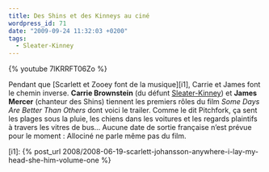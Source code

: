 ```yaml
---
title: Des Shins et des Kinneys au ciné
wordpress_id: 71
date: "2009-09-24 11:32:03 +0200"
tags:
  - Sleater-Kinney
---
```


{% youtube 7lKRRFT06Zo %}

Pendant que [Scarlett et Zooey font de la musique][i1], Carrie et James font le
chemin inverse. **Carrie Brownstein** (du défunt [Sleater-Kinney][1]) et **James
Mercer** (chanteur des Shins) tiennent les premiers rôles du film _Some Days Are
Better Than Others_ dont voici le trailer. Comme le dit Pitchfork, ça sent les
plages sous la pluie, les chiens dans les voitures et les regards plaintifs à
travers les vitres de bus… Aucune date de sortie française n’est prévue pour le
moment : Allociné ne parle même pas du film.

[i1]:
{% post_url 2008/2008-06-19-scarlett-johansson-anywhere-i-lay-my-head-she-him-volume-one %}

[1]: https://www.deadrooster.org/tag/sleater-kinney/
